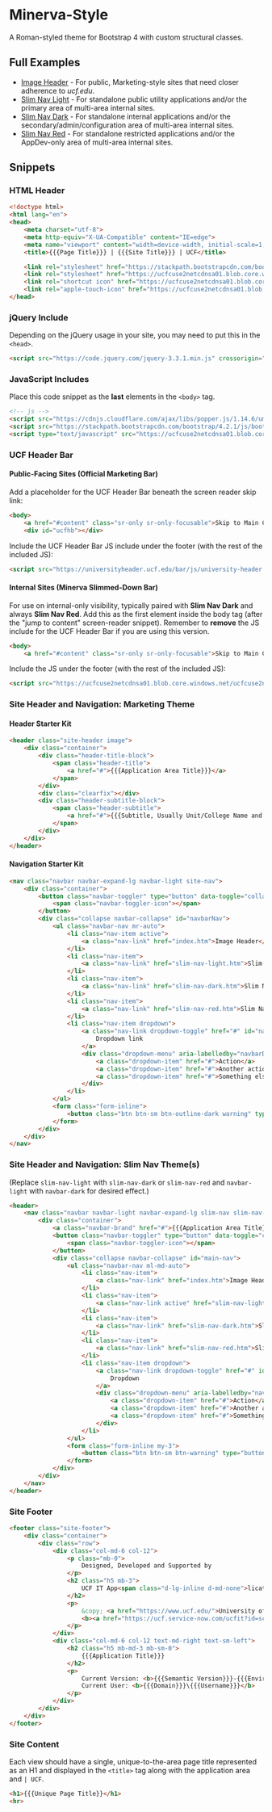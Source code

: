# Minerva-Style

A Roman-styled theme for Bootstrap 4 with custom structural classes.

## Full Examples

- [Image Header](https://ucf-sdes-it.github.io/Minerva-Style/index.htm) - For public, Marketing-style sites that need closer adherence to *ucf.edu*.
- [Slim Nav Light](https://ucf-sdes-it.github.io/Minerva-Style/slim-nav-light.htm) - For standalone public utility applications and/or the primary area of multi-area internal sites.
- [Slim Nav Dark](https://ucf-sdes-it.github.io/Minerva-Style/slim-nav-dark.htm) - For standalone internal applications and/or the secondary/admin/configuration area of multi-area internal sites.
- [Slim Nav Red](https://ucf-sdes-it.github.io/Minerva-Style/slim-nav-red.htm) - For standalone restricted applications and/or the AppDev-only area of multi-area internal sites.

## Snippets

### HTML Header

```html
<!doctype html>
<html lang="en">
<head>
    <meta charset="utf-8">
    <meta http-equiv="X-UA-Compatible" content="IE=edge">
    <meta name="viewport" content="width=device-width, initial-scale=1, shrink-to-fit=no">
    <title>{{{Page Title}}} | {{{Site Title}}} | UCF</title>

    <link rel="stylesheet" href="https://stackpath.bootstrapcdn.com/bootstrap/4.2.1/css/bootstrap.min.css" crossorigin="anonymous">
    <link rel="stylesheet" href="https://ucfcuse2netcdnsa01.blob.core.windows.net/ucfcuse2netstc001/minerva-v1.0.0/css/minerva.css" />
    <link rel="shortcut icon" href="https://ucfcuse2netcdnsa01.blob.core.windows.net/ucfcuse2netstc001/minerva-v1.0.0/images/favicon_black.png" />
    <link rel="apple-touch-icon" href="https://ucfcuse2netcdnsa01.blob.core.windows.net/ucfcuse2netstc001/minerva-v1.0.0/images/apple-touch-icon.png" />
</head>
```

### jQuery Include

Depending on the jQuery usage in your site, you may need to put this in the `<head>`.

```html
<script src="https://code.jquery.com/jquery-3.3.1.min.js" crossorigin="anonymous"></script>
```

### JavaScript Includes

Place this code snippet as the **last** elements in the `<body>` tag.

```html
<!-- js -->
<script src="https://cdnjs.cloudflare.com/ajax/libs/popper.js/1.14.6/umd/popper.min.js" crossorigin="anonymous"></script>
<script src="https://stackpath.bootstrapcdn.com/bootstrap/4.2.1/js/bootstrap.min.js" crossorigin="anonymous"></script>
<script type="text/javascript" src="https://ucfcuse2netcdnsa01.blob.core.windows.net/ucfcuse2netstc001/minerva-v1.0.0/js/minerva.js"></script>
```

### UCF Header Bar

#### Public-Facing Sites (Official Marketing Bar)

Add a placeholder for the UCF Header Bar beneath the screen reader skip link:

```html
<body>
    <a href="#content" class="sr-only sr-only-focusable">Skip to Main Content</a>
    <div id="ucfhb"></div>
```

Include the UCF Header Bar JS include under the footer (with the rest of the included JS):

```html
<script src="https://universityheader.ucf.edu/bar/js/university-header.js?use-1200-breakpoint=1" id="ucfhb-script"></script>
```

#### Internal Sites (Minerva Slimmed-Down Bar)

For use on internal-only visibility, typically paired with **Slim Nav Dark** and always **Slim Nav Red**. Add this as the first element inside the body tag (after the "jump to content" screen-reader snippet). Remember to **remove** the JS include for the UCF Header Bar if you are using this version.

```html
<body>
    <a href="#content" class="sr-only sr-only-focusable">Skip to Main Content</a>
```

Include the JS under the footer (with the rest of the included JS):

```html
<script src="https://ucfcuse2netcdnsa01.blob.core.windows.net/ucfcuse2netstc001/minerva-v1.0.0/js/internal-header.js"></script>
```

### Site Header and Navigation: Marketing Theme

#### Header Starter Kit

```html
<header class="site-header image">
    <div class="container">
        <div class="header-title-block">
            <span class="header-title">
                <a href="#">{{{Application Area Title}}}</a>
            </span>
        </div>
        <div class="clearfix"></div>
        <div class="header-subtitle-block">
            <span class="header-subtitle">
                <a href="#">{{{Subtitle, Usually Unit/College Name and Link}}}</a>
            </span>
        </div>
    </div>
</header>
```

#### Navigation Starter Kit

```html
<nav class="navbar navbar-expand-lg navbar-light site-nav">
    <div class="container">
        <button class="navbar-toggler" type="button" data-toggle="collapse" data-target="#navbarNav" aria-controls="navbarNav" aria-expanded="false" aria-label="Toggle navigation">
            <span class="navbar-toggler-icon"></span>
        </button>
        <div class="collapse navbar-collapse" id="navbarNav">
            <ul class="navbar-nav mr-auto">
                <li class="nav-item active">
                    <a class="nav-link" href="index.htm">Image Header</a>
                </li>
                <li class="nav-item">
                    <a class="nav-link" href="slim-nav-light.htm">Slim Nav Light</a>
                </li>
                <li class="nav-item">
                    <a class="nav-link" href="slim-nav-dark.htm">Slim Nav Dark</a>
                </li>
                <li class="nav-item">
                    <a class="nav-link" href="slim-nav-red.htm">Slim Nav Red</a>
                </li>
                <li class="nav-item dropdown">
                    <a class="nav-link dropdown-toggle" href="#" id="navbarDropdownMenuLink" data-toggle="dropdown" aria-haspopup="true" aria-expanded="false">
                        Dropdown link
                    </a>
                    <div class="dropdown-menu" aria-labelledby="navbarDropdownMenuLink">
                        <a class="dropdown-item" href="#">Action</a>
                        <a class="dropdown-item" href="#">Another action</a>
                        <a class="dropdown-item" href="#">Something else here</a>
                    </div>
                </li>
            </ul>
            <form class="form-inline">
                <button class="btn btn-sm btn-outline-dark warning" type="button">Log Out</button>
            </form>
        </div>
    </div>
</nav>
```

### Site Header and Navigation: Slim Nav Theme(s)

(Replace `slim-nav-light` with `slim-nav-dark` or `slim-nav-red` and `navbar-light` with `navbar-dark` for desired effect.)

```html
<header>
    <nav class="navbar navbar-light navbar-expand-lg slim-nav slim-nav-light">
        <div class="container">
            <a class="navbar-brand" href="#">{{{Application Area Title}}}</a>
            <button class="navbar-toggler" type="button" data-toggle="collapse" data-target="#main-nav" aria-controls="main-nav" aria-expanded="false" aria-label="Toggle navigation">
                <span class="navbar-toggler-icon"></span>
            </button>
            <div class="collapse navbar-collapse" id="main-nav">
                <ul class="navbar-nav ml-md-auto">
                    <li class="nav-item">
                        <a class="nav-link" href="index.htm">Image Header</a>
                    </li>
                    <li class="nav-item">
                        <a class="nav-link active" href="slim-nav-light.htm">Slim Nav Light</a>
                    </li>
                    <li class="nav-item">
                        <a class="nav-link" href="slim-nav-dark.htm">Slim Nav Dark</a>
                    </li>
                    <li class="nav-item">
                        <a class="nav-link" href="slim-nav-red.htm">Slim Nav Red</a>
                    </li>
                    <li class="nav-item dropdown">
                        <a class="nav-link dropdown-toggle" href="#" id="navbarDropdownMenuLink" data-toggle="dropdown" aria-haspopup="true" aria-expanded="false">
                            Dropdown
                        </a>
                        <div class="dropdown-menu" aria-labelledby="navbarDropdownMenuLink">
                            <a class="dropdown-item" href="#">Action</a>
                            <a class="dropdown-item" href="#">Another action</a>
                            <a class="dropdown-item" href="#">Something else here</a>
                        </div>
                    </li>
                </ul>
                <form class="form-inline my-3">
                    <button class="btn btn-sm btn-warning" type="button">Log Out</button>
                </form>
            </div>
        </div>
    </nav>
</header>
```

### Site Footer

```html
<footer class="site-footer">
    <div class="container">
        <div class="row">
            <div class="col-md-6 col-12">
                <p class="mb-0">
                    Designed, Developed and Supported by
                </p>
                <h2 class="h5 mb-3">
                    UCF IT App<span class="d-lg-inline d-md-none">lication</span> Development
                </h2>
                <p>
                    &copy; <a href="https://www.ucf.edu/">University of Central Florida</a> |
                    <b><a href="https://ucf.service-now.com/ucfit?id=sc_cat_item&amp;sys_id=ae7581c4dbb5a20096b0fb37bf961954" class="external">Report Issue</a></b>
                </p>
            </div>
            <div class="col-md-6 col-12 text-md-right text-sm-left">
                <h2 class="h5 mb-md-3 mb-sm-0">
                    {{{Application Title}}}
                </h2>
                <p>
                    Current Version: <b>{{{Semantic Version}}}-{{{Environment}}}</b><br>
                    Current User: <b>{{{Domain}}}\{{{Username}}}</b>
                </p>
            </div>
        </div>
    </div>
</footer>
```

### Site Content

Each view should have a single, unique-to-the-area page title represented as an H1 and displayed in the `<title>` tag along with the application area and `| UCF`.

```html
<h1>{{{Unique Page Title}}</h1>
<hr>
```
